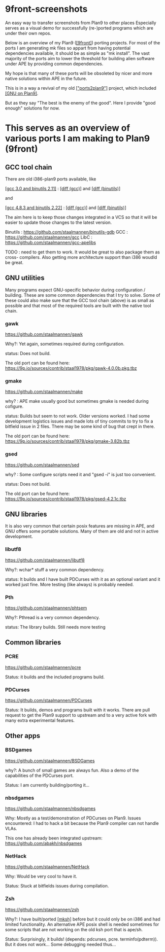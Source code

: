 # 9front-screenshots
An easy way to transfer screenshots from Plan9 to other places
Especially serves as a visual demo for successfully (re-)ported
programs which are under their own repos.

Below is an overview of my Plan9 ([[9front]](http://9front.org/)) porting projects.
For most of the ports I am generating mk files so appart from having
potential dependencies available, it should be as simple as "mk install".
The vast majority of the ports aim to lower the threshold for building alien
software under APE by providing common dependencies.

My hope is that many of these ports will be obsoleted by nicer and more native
solutions within APE in the future. 

This is in a way a revival of my old [["ports2plan9"]](https://code.google.com/archive/p/ports2plan9) project,
which included [[GNU on Plan9]](https://code.google.com/archive/p/ports2plan9/wikis/GNUonPlan9.wiki).

But as they say "The best is the enemy of the good". Here I provide "good enough"
solutions for now.

# This serves as an overview of various ports I am making to Plan9 (9front)

## GCC tool chain
There are old i386-plan9 ports available, like

[[gcc 3.0 and binutils 2.11]](https://9p.io/sources/extra/gcc/) : [[diff (gcc)]](https://github.com/staalmannen/gcc/pull/2) and [[diff (binutils)]](https://github.com/staalmannen/binutils-gdb/pull/1/files)

and

[[gcc 4.8.3 and binutils 2.22]](https://marcus.biz.tm/jail/) : [[diff (gcc)]](https://github.com/staalmannen/gcc/pull/3) and [[diff (binutils)]](https://github.com/staalmannen/binutils-gdb/pull/3/files)


The aim here is to keep those changes integrated in a VCS so that it will be easier
to update those changes to the latest version.

Binutils : https://github.com/staalmannen/binutils-gdb
GCC : https://github.com/staalmannen/gcc
LibC : https://github.com/staalmannen/gcc-apelibs

TODO : need to get them to work. It would be great to also package them as cross-
compilers. Also getting more architecture support than i386 woudld be great.


## GNU utilities
Many programs expect GNU-specific behavior during configuration / building.
These are some common dependencies that I try to solve. Some of these 
could also make sure that the GCC tool chain (above) is as small as possible
and that most of the required tools are built with the native tool chain.

### gawk
https://github.com/staalmannen/gawk

Why?: Yet again, sometimes required during configuration.

status: Does not build.

The old port can be found here:
https://9p.io/sources/contrib/staal1978/pkg/gawk-4.0.0b.pkg.tbz

### gmake
https://github.com/staalmannen/make

why? : APE make usually good but sometimes gmake is needed during cofigure.

status: Builds but seem to not work. Older versions worked. I had some development
logistics issues and made lots of tiny commits to try to fix a bitfield issue in
2 files. There may be some kind of bug that crept in there.

The old port can be found here:
https://9p.io/sources/contrib/staal1978/pkg/gmake-3.82b.tbz

### gsed
https://github.com/staalmannen/sed

why? : Some configure scripts need it and "gsed -i" is just too convenient.

status: Does not build. 

The old port can be found here:
https://9p.io/sources/contrib/staal1978/pkg/gsed-4.2.1c.tbz


## GNU libraries
It is also very common that certain posix features are missing in APE,
and GNU offers some portable solutions. Many of them are old and not
in active development. 

### libutf8
https://github.com/staalmannen/libutf8

Why?: wchar* stuff a very common dependency.

status: It builds and I have built PDCurses with it as an optional variant and it worked just fine.
More testing (like always) is probably needed.

### Pth
https://github.com/staalmannen/phtsem

Why?: Pthread is a very common dependency.

status: The library builds. Still needs more testing


## Common libraries

### PCRE
https://github.com/staalmannen/pcre

Status: it builds and the included programs build.

### PDCurses
https://github.com/staalmannen/PDCurses

Status: It builds, demos and programs built with it works.
There are pull request to get the Plan9 support to upstream and 
to a very active fork with many extra experimental features.

## Other apps

### BSDgames
https://github.com/staalmannen/BSDGames

why?: A bunch of small games are always fun. Also a demo of the capabilities of the
PDCurses port.

Status: I am currently building/porting it...

### nbsdgames
https://github.com/staalmannen/nbsdgames

Why: Mostly as a test/demonstration of PDCurses on Plan9. 
Issues encountered: I had to hack a bit because the Plan9 compiler can not handle VLAs.

This one has already been integrated upstream:
https://github.com/abakh/nbsdgames


### NetHack
https://github.com/staalmannen/NetHack

Why: Would be very cool to have it.

Status: Stuck at bitfields issues during compilation.

### Zsh
https://github.com/staalmannen/zsh

Why?: I have built/ported [[mksh]](http://mail.9fans.net/pipermail/9fans/2013-July/028031.html) before but it could only be on i386 and had limited
functionality. An alternative APE posix shell is needed sometimes for some scripts that
are not working on the old ksh port that is ape/sh.

Status: Surprisingly, it builds! (depends: pdcurses, pcre. terminfo(pdterm)).
But it does not work... Some debugging needed thus...







